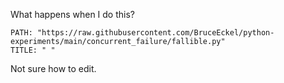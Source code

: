 What happens when I do this?

```embed-python
PATH: "https://raw.githubusercontent.com/BruceEckel/python-experiments/main/concurrent_failure/fallible.py"
TITLE: " "
```


Not sure how to edit.